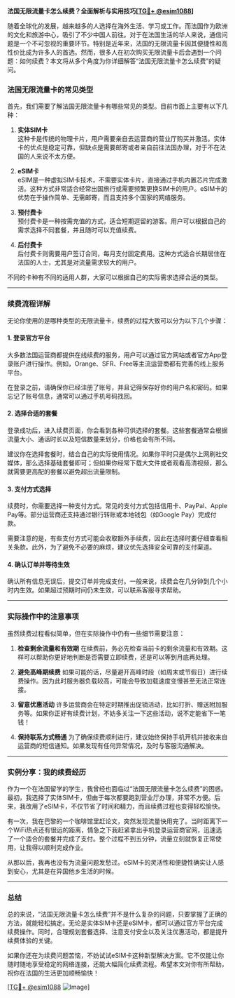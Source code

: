 **法国无限流量卡怎么续费？全面解析与实用技巧[[TG💪+ @esim1088](https://t.me/s/esim1088)]**

随着全球化的发展，越来越多的人选择在海外生活、学习或工作。而法国作为欧洲的文化和旅游中心，吸引了不少中国人前往。对于在法国生活的华人来说，通信问题是一个不可忽视的重要环节。特别是近年来，法国的无限流量卡因其便捷性和高性价比成为许多人的首选。然而，很多人在初次购买无限流量卡后会遇到一个问题：如何续费？本文将从多个角度为你详细解答“法国无限流量卡怎么续费”的疑问。

### 法国无限流量卡的常见类型

首先，我们需要了解法国无限流量卡有哪些常见的类型。目前市面上主要有以下几种：

1. **实体SIM卡**  
   这种卡是传统的物理卡片，用户需要亲自去运营商的营业厅购买并激活。实体卡的优点是稳定可靠，但缺点是需要邮寄或者亲自前往法国办理，对于不在法国的人来说不太方便。

2. **eSIM卡**  
   eSIM是一种虚拟SIM卡技术，不需要实体卡片，直接通过手机内置芯片完成激活。这种方式非常适合经常出国旅行或需要频繁更换SIM卡的用户。eSIM卡的优势在于操作简单、无需邮寄，而且支持多个国家的网络服务。

3. **预付费卡**  
   预付费卡是一种按需充值的方式，适合短期逗留的游客。用户可以根据自己的需求选择不同套餐，并且随时可以充值续费。

4. **后付费卡**  
   后付费卡则需要用户签订合同，每月支付固定费用。这种方式适合长期居住在法国的人士，尤其是对流量需求较大的用户。

不同的卡种有不同的适用人群，大家可以根据自己的实际需求选择合适的类型。

---

### 续费流程详解

无论你使用的是哪种类型的无限流量卡，续费的过程大致可以分为以下几个步骤：

#### 1. 登录官方平台
大多数法国运营商都提供在线续费的服务，用户可以通过官方网站或者官方App登录账户进行操作。例如，Orange、SFR、Free等主流运营商都有完善的线上服务平台。

在登录之前，请确保你已经注册了账号，并且记得保存好你的用户名和密码。如果忘记了账号信息，通常可以通过手机号码找回。

#### 2. 选择合适的套餐
登录成功后，进入续费页面，你会看到各种可供选择的套餐。这些套餐通常会根据流量大小、通话时长以及短信数量来划分，价格也会有所不同。

建议你在选择套餐时，结合自己的实际使用情况。如果你平时只是偶尔上网刷社交媒体，那么选择基础套餐即可；但如果你经常下载大文件或者观看高清视频，那么就需要更高配的套餐以避免超出流量限制。

#### 3. 支付方式选择
续费时，你需要选择一种支付方式。常见的支付方式包括信用卡、PayPal、Apple Pay等。部分运营商还支持通过银行转账或本地钱包（如Google Pay）完成付款。

需要注意的是，有些支付方式可能会收取额外手续费，因此在选择时要仔细查看相关条款。此外，为了避免不必要的麻烦，建议优先选择安全可靠的支付渠道。

#### 4. 确认订单并等待生效
确认所有信息无误后，提交订单并完成支付。一般来说，续费会在几分钟到几个小时内生效。如果超过预期时间仍未生效，可以联系客服寻求帮助。

---

### 实际操作中的注意事项

虽然续费过程看似简单，但在实际操作中仍有一些细节需要注意：

1. **检查剩余流量和有效期**
   在续费前，务必先检查当前卡的剩余流量和有效期。这样可以帮助你更好地判断是否需要立即续费，还是可以等到月底再处理。

2. **避免高峰期续费**
   如果可能的话，尽量避开高峰时段（如周末或节假日）进行续费操作。因为此时服务器负载较高，可能会导致加载速度变慢甚至无法正常连接。

3. **留意优惠活动**
   许多运营商会在特定时期推出促销活动，比如打折、赠送附加服务等。如果你正好有续费计划，不妨多关注一下这些活动，说不定能省下一笔钱！

4. **保持联系方式畅通**
   为了确保续费顺利进行，建议始终保持手机开机并接收来自运营商的短信通知。如果发现有任何异常情况，及时与客服沟通解决。

---

### 实例分享：我的续费经历

作为一个在法国留学的学生，我曾经也面临过“法国无限流量卡怎么续费”的困惑。最初，我选择了实体SIM卡，但由于每次都要跑到营业厅办理，非常不方便。后来，我改用了eSIM卡，不仅节省了时间和精力，而且续费过程也变得轻松愉快。

有一次，我在巴黎的一个咖啡馆里赶论文，突然发现流量快用完了。当时距离下一个WiFi热点还有很远的距离，情急之下我赶紧拿出手机登录运营商官网，迅速选了一个适合的套餐并完成了支付。整个过程不到五分钟，流量立刻就恢复正常使用，让我得以顺利完成作业。

从那以后，我再也没有为流量问题发愁过。eSIM卡的灵活性和便捷性确实让人感到安心，尤其是在异国他乡生活的时候。

---

### 总结

总的来说，“法国无限流量卡怎么续费”并不是什么复杂的问题，只要掌握了正确的方法，就能轻松搞定。无论是实体SIM卡还是eSIM卡，都可以通过官方平台完成续费操作。同时，合理规划套餐选择、注意支付安全以及关注优惠活动，都是提升续费体验的关键。

如果你还在为续费问题苦恼，不妨试试eSIM卡这种新型解决方案。它不仅能让你随时随地享受稳定的网络连接，还能大幅简化续费流程。希望本文对你有所帮助，祝你在法国的生活更加顺畅愉快！

[[TG💪+ @esim1088](https://t.me/s/esim1088) ![Image](https://i.postimg.cc/4NQfJmqS/Snipaste-2025-05-13-00-14-12.png)]